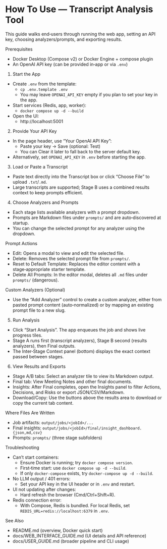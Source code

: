 How To Use — Transcript Analysis Tool
=====================================

This guide walks end‑users through running the web app, setting an API key, choosing analyzers/prompts, and exporting results.

Prerequisites
- Docker Desktop (Compose v2) or Docker Engine + compose plugin
- An OpenAI API key (can be provided in‑app or via `.env`)

1) Start the App
- Create `.env` from the template:
  - `cp .env.template .env`
  - You may leave `OPENAI_API_KEY` empty if you plan to set your key in the app.
- Start services (Redis, app, worker):
  - `docker compose up -d --build`
- Open the UI:
  - http://localhost:5001

2) Provide Your API Key
- In the page header, use “Your OpenAI API Key”:
  - Paste your key → Save (optional: Test)
  - You can Clear it later to fall back to the server default key.
- Alternatively, set `OPENAI_API_KEY` in `.env` before starting the app.

3) Load or Paste a Transcript
- Paste text directly into the Transcript box or click “Choose File” to upload `.txt`/`.md`.
- Large transcripts are supported; Stage B uses a combined results context to keep prompts efficient.

4) Choose Analyzers and Prompts
- Each stage lists available analyzers with a prompt dropdown.
- Prompts are Markdown files under `prompts/` and are auto‑discovered at startup.
- You can change the selected prompt for any analyzer using the dropdown.

Prompt Actions
- Edit: Opens a modal to view and edit the selected file.
- Delete: Removes the selected prompt file from `prompts/`.
- Reset to Default Template: Replaces the editor content with a stage‑appropriate starter template.
- Delete All Prompts: In the editor modal, deletes all `.md` files under `prompts/` (dangerous).

Custom Analyzers (Optional)
- Use the “Add Analyzer” control to create a custom analyzer, either from pasted prompt content (auto‑normalized) or by mapping an existing prompt file to a new slug.

5) Run Analysis
- Click “Start Analysis”. The app enqueues the job and shows live progress tiles.
- Stage A runs first (transcript analyzers), Stage B second (results analyzers), then Final outputs.
- The Inter‑Stage Context panel (bottom) displays the exact context passed between stages.

6) View Results and Exports
- Stage A/B tabs: Select an analyzer tile to view its Markdown output.
- Final tab: View Meeting Notes and other final documents.
- Insights: After Final completes, open the Insights panel to filter Actions, Decisions, and Risks or export JSON/CSV/Markdown.
- Download/Copy: Use the buttons above the results area to download or copy the current tab content.

Where Files Are Written
- Job artifacts: `output/jobs/<jobId>/...`
- Final insights: `output/jobs/<jobId>/final/insight_dashboard.{json,md,csv}`
- Prompts: `prompts/` (three stage subfolders)

Troubleshooting
- Can’t start containers:
  - Ensure Docker is running; try `docker compose version`.
  - First‑time start: use `docker compose up -d --build`.
  - If only `docker-compose` exists, try `docker-compose up -d --build`.
- No LLM output / 401 errors:
  - Set your API key in the UI header or in `.env` and restart.
- UI not updating after changes:
  - Hard refresh the browser (Cmd/Ctrl+Shift+R).
- Redis connection error:
  - With Compose, Redis is bundled. For local Redis, set `REDIS_URL=redis://localhost:6379` in `.env`.

See Also
- README.md (overview, Docker quick start)
- docs/WEB_INTERFACE_GUIDE.md (UI details and API reference)
- docs/USER_GUIDE.md (broader pipeline and CLI usage)
